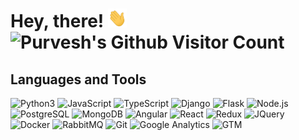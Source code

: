# Hey, there! <img src="https://raw.githubusercontent.com/purveshmakode24/purveshmakode24/main/wave.gif" height="30px" width="30px"> ![Purvesh's Github Visitor Count](https://profile-counter.glitch.me/purveshmakode24/count.svg)


<!-- ## &#x1f4c8; GitHub Stats


<p>Just for testing</p>


<a href="https://github.com/purveshmakode24/purveshmakode24" >
<img align="center" src="https://github-readme-stats.vercel.app/api?username=purveshmakode24&show_icons=true&line_height=27&count_private=true&title_color=ffffff&text_color=c9cacc&icon_color=2bbc8a&bg_color=1d1f21" alt="Purvesh's GitHub Stats" height="150px"/>
</a> -->

## Languages and Tools

![Python3](https://img.shields.io/badge/-Python3-4dbae6?&logo=Python)
![JavaScript](https://img.shields.io/badge/-JavaScript-4dbae6?&logo=JavaScript)
![TypeScript](https://img.shields.io/badge/-TypeScript-4dbae6?&logo=TypeScript)
![Django](https://img.shields.io/badge/-Django-4dbae6?&logo=Django&logoColor=0c3c26)
![Flask](https://img.shields.io/badge/-Flask-4dbae6?&logo=Flask)
![Node.js](https://img.shields.io/badge/-Node.js-4dbae6?&logo=Node.js)
![PostgreSQL](https://img.shields.io/badge/-PostgreSQL-4dbae6?&logo=PostgreSQL)
![MongoDB](https://img.shields.io/badge/-MongoDB-4dbae6?&logo=MongoDB)
![Angular](https://img.shields.io/badge/-Angular-4dbae6?&logo=Angular&logoColor=b52e31)
![React](https://img.shields.io/badge/-React-4dbae6?&logo=React)
![Redux](https://img.shields.io/badge/-Redux-4dbae6?&logo=Redux)
![JQuery](https://img.shields.io/badge/-Jquery-4dbae6?&logo=Jquery)
![Docker](https://img.shields.io/badge/-Docker-4dbae6?&logo=Docker)
![RabbitMQ](https://img.shields.io/badge/-RabbitMQ-4dbae6?&logo=RabbitMQ)
![Git](https://img.shields.io/badge/-Git-4dbae6?&logo=Git)
![Google Analytics](https://img.shields.io/badge/-GA-4dbae6?&logo=GoogleAnalytics)
![GTM](https://img.shields.io/badge/-GTM-4dbae6?&logo=GoogleTagManager)

<!--
**purveshmakode24/purveshmakode24** is a ✨ _special_ ✨ repository because its `README.md` (this file) appears on your GitHub profile.

Here are some ideas to get you started:

- Hi there 👋
- 🔭 I’m currently working on ...
- 🌱 I’m currently learning ...
- 👯 I’m looking to collaborate on ...
- 🤔 I’m looking for help with ...
- 💬 Ask me about ...
- 📫 How to reach me: ...
- 😄 Pronouns: ...
- ⚡ Fun fact: ...
-->
